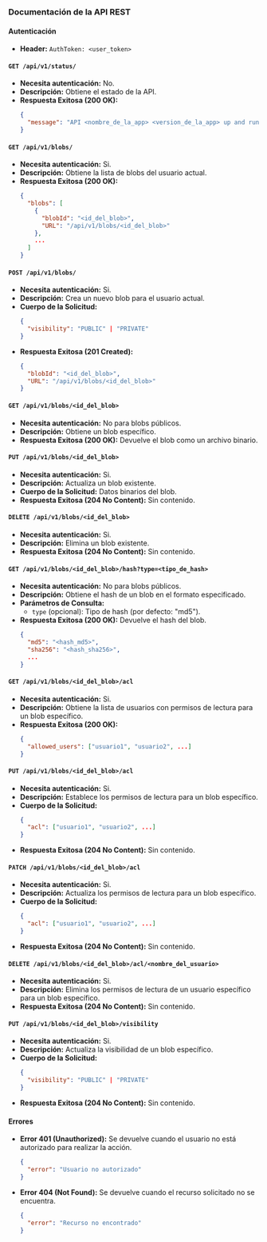 ### Documentación de la API REST

#### Autenticación
- **Header:**
  ```AuthToken: <user_token>```

#### `GET /api/v1/status/`
- **Necesita autenticación:** No.
- **Descripción:** Obtiene el estado de la API.
- **Respuesta Exitosa (200 OK):**
  ```json
  {
    "message": "API <nombre_de_la_app> <version_de_la_app> up and running"
  }
  ```

#### `GET /api/v1/blobs/`
- **Necesita autenticación:** Si.
- **Descripción:** Obtiene la lista de blobs del usuario actual.
- **Respuesta Exitosa (200 OK):**
  ```json
  {
    "blobs": [
      {
        "blobId": "<id_del_blob>",
        "URL": "/api/v1/blobs/<id_del_blob>"
      },
      ...
    ]
  }
  ```

#### `POST /api/v1/blobs/`
- **Necesita autenticación:** Si.
- **Descripción:** Crea un nuevo blob para el usuario actual.
- **Cuerpo de la Solicitud:**
  ```json
  {
    "visibility": "PUBLIC" | "PRIVATE"
  }
  ```
- **Respuesta Exitosa (201 Created):**
  ```json
  {
    "blobId": "<id_del_blob>",
    "URL": "/api/v1/blobs/<id_del_blob>"
  }
  ```

#### `GET /api/v1/blobs/<id_del_blob>`
- **Necesita autenticación:** No para blobs públicos.
- **Descripción:** Obtiene un blob específico.
- **Respuesta Exitosa (200 OK):** Devuelve el blob como un archivo binario.

#### `PUT /api/v1/blobs/<id_del_blob>`
- **Necesita autenticación:** Si.
- **Descripción:** Actualiza un blob existente.
- **Cuerpo de la Solicitud:** Datos binarios del blob.
- **Respuesta Exitosa (204 No Content):** Sin contenido.

#### `DELETE /api/v1/blobs/<id_del_blob>`
- **Necesita autenticación:** Si.
- **Descripción:** Elimina un blob existente.
- **Respuesta Exitosa (204 No Content):** Sin contenido.

#### `GET /api/v1/blobs/<id_del_blob>/hash?type=<tipo_de_hash>`
- **Necesita autenticación:** No para blobs públicos.
- **Descripción:** Obtiene el hash de un blob en el formato especificado.
- **Parámetros de Consulta:**
  - `type` (opcional): Tipo de hash (por defecto: "md5").
- **Respuesta Exitosa (200 OK):** Devuelve el hash del blob.
  ```json
  {
    "md5": "<hash_md5>",
    "sha256": "<hash_sha256>",
    ...
  }
  ```

#### `GET /api/v1/blobs/<id_del_blob>/acl`
- **Necesita autenticación:** Si.
- **Descripción:** Obtiene la lista de usuarios con permisos de lectura para un blob específico.
- **Respuesta Exitosa (200 OK):**
  ```json
  {
    "allowed_users": ["usuario1", "usuario2", ...]
  }
  ```

#### `PUT /api/v1/blobs/<id_del_blob>/acl`
- **Necesita autenticación:** Si.
- **Descripción:** Establece los permisos de lectura para un blob específico.
- **Cuerpo de la Solicitud:**
  ```json
  {
    "acl": ["usuario1", "usuario2", ...]
  }
  ```
- **Respuesta Exitosa (204 No Content):** Sin contenido.

#### `PATCH /api/v1/blobs/<id_del_blob>/acl`
- **Necesita autenticación:** Si.
- **Descripción:** Actualiza los permisos de lectura para un blob específico.
- **Cuerpo de la Solicitud:**
  ```json
  {
    "acl": ["usuario1", "usuario2", ...]
  }
  ```
- **Respuesta Exitosa (204 No Content):** Sin contenido.

#### `DELETE /api/v1/blobs/<id_del_blob>/acl/<nombre_del_usuario>`
- **Necesita autenticación:** Si.
- **Descripción:** Elimina los permisos de lectura de un usuario específico para un blob específico.
- **Respuesta Exitosa (204 No Content):** Sin contenido.

#### `PUT /api/v1/blobs/<id_del_blob>/visibility`
- **Necesita autenticación:** Si.
- **Descripción:** Actualiza la visibilidad de un blob específico.
- **Cuerpo de la Solicitud:**
  ```json
  {
    "visibility": "PUBLIC" | "PRIVATE"
  }
  ```
- **Respuesta Exitosa (204 No Content):** Sin contenido.

#### Errores
- **Error 401 (Unauthorized):** Se devuelve cuando el usuario no está autorizado para realizar la acción.
  ```json
  {
    "error": "Usuario no autorizado"
  }
  ```
- **Error 404 (Not Found):** Se devuelve cuando el recurso solicitado no se encuentra.
  ```json
  {
    "error": "Recurso no encontrado"
  }
  ```
